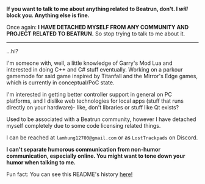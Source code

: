 **If you want to talk to me about anything related to Beatrun, don't. I *will* block you. Anything else is fine.**

Once again: **I HAVE DETACHED MYSELF FROM ANY COMMUNITY AND PROJECT RELATED TO BEATRUN.** So stop trying to talk to me about it.

---

...hi?

I'm someone with, well, a little knowledge of Garry's Mod Lua and interested in doing C++ and C# stuff eventually. Working on a parkour gamemode for said game inspired by Titanfall and the Mirror's Edge games, which is currently in conceptual/PoC state.

I'm interested in getting better controller support in general on PC platforms, and I dislike web technologies for local apps (stuff that runs directly on your hardware)- like, don't libraries or stuff like Qt exists?

Used to be associated with a Beatrun community, however I have detached myself completely due to some code licensing related things.

I can be reached at `lamhung12700@gmail.com` or as `LostTrackpads` on Discord.

**I can't separate humorous communication from non-humor communication, especially online. You might want to tone down your humor when talking to me.**

Fun fact: You can see this README's history [here!](https://github.com/LostTrackpad/LostTrackpad/commits/main/)
